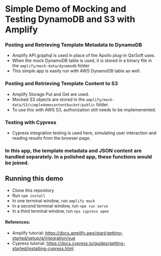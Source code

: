 # Simple Demo of Mocking and Testing DynamoDB and S3 with Amplify

### Posting and Retrieving Template Metadata to DynamoDB
- Amplify API.graphql is used in place of the Apollo plug-in QsrSoft uses.
- When the mock DynamoDB table is used, it is stored in a binary file in the `amplify/mock-data/dynamodb` folder
- This simple app is easily run with AWS DynamoDB table as well.
### Posting and Retrieving Template Content to S3
- Amplify Storage Put and Get are used.
- Mocked S3 objects are stored in the `amplify/mock-data/S3/simpledemocontentbucket/public` folder.
- To use this with AWS S3, authorization still needs to be implemenented.
### Testing with Cypress
- Cypress integration testing is used here, simulating user interaction and reading results from the browser page.

### In this app, the template metadata and JSON content are handled separately. In a polished app, these functions would be joined.

## Running this demo
- Clone this repository
- Run `npm install`
- In one terminal window, run `amplify mock`
- In a second terminal window, run `npm run serve`
- In a third terminal window, run `npx cypress open`

#### References:
- Amplify tutorial: https://docs.amplify.aws/start/getting-started/setup/q/integration/vue
- Cypress tutorial:  https://docs.cypress.io/guides/getting-started/installing-cypress.html
